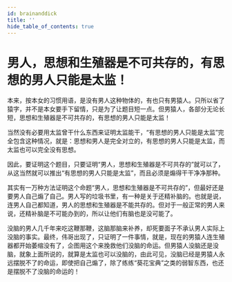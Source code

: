 ```yaml
---
id: brainanddick
title: ''
hide_table_of_contents: true
---
```


# 男人，思想和生殖器是不可共存的，有思想的男人只能是太监！

本来，按本女的习惯用语，是没有男人这种物体的，有也只有男猿人。只所以省了猿字，并不是本女要手下留情，只是为了让题目短一点。但男猿人，各部分无论长短，思想和生殖器是不可共存的，有思想的男人只能是太监！

当然没有必要用太监曾干什么东西来证明太监能干，“有思想的男人只能是太监”完全包含这种情况，就是：思想和男人是完全对立的，有思想的男人只能是太监，而太监也可以完全没有思想。

因此，要证明这个题目，只要证明“男人，思想和生殖器是不可共存的”就可以了，从这当然就可以推出“有思想的男人只能是太监”，而且必须是煽得干干净净那种。

其实有一万种方法证明这个命题“男人，思想和生殖器是不可共存的”，但最好还是要男人自己煽了自己。男人写的垃圾书里，有一种是关于还精补脑的。也就是说，连男人自己都知道，男人的思想和生殖器是不能共存的。但对于一般正常的男人来说，还精补脑是不可能办到的，所以让他们有脑也是没可能了。

没脑的男人几千年来吃这鞭那鞭，这脑那脑来补养，却死要面子不承认男人实际上没脑的事实。最终，伟哥出现了，只证明了一件事情，就是，现在的男猿人连生殖器都开始萎缩没有了，企图用这个来挽救他们没脑的命运。但男猿人没脑还是没脑，就象上面所说的，就算是太监也可以没脑的，由此可见，没脑已经是男猿人永远摆脱不了的命运，即使把自己煽了，除了练练“葵花宝典”之类的弱智东西，也还是摆脱不了没脑的命运的！